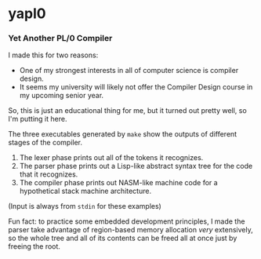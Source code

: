 # yapl0
### Yet Another PL/0 Compiler

I made this for two reasons:
* One of my strongest interests in all of computer science is compiler design.
* It seems my university will likely not offer the Compiler Design course in my upcoming senior year.

So, this is just an educational thing for me, but it turned out pretty well, so I'm putting it here.

The three executables generated by `make` show the outputs of different stages of the compiler.

1. The lexer phase prints out all of the tokens it recognizes.
2. The parser phase prints out a Lisp-like abstract syntax tree for the code that it recognizes.
3. The compiler phase prints out NASM-like machine code for a hypothetical stack machine architecture.

(Input is always from `stdin` for these examples)

Fun fact: to practice some embedded development principles,
I made the parser take advantage of region-based memory allocation *very* extensively,
so the whole tree and all of its contents can be freed all at once just by freeing the root.
